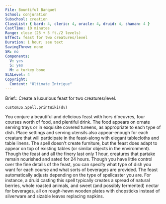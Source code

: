 ```yaml
---
File: Bountiful Banquet
School: conjuration
Subschool: creation
ClassList: { bard: 4, cleric: 4, oracle: 4, druid: 4, shaman: 4 }
CastTime: 10 minutes
Range: close (25 + 5 ft./2 levels)
Effect: feast for two creatures/level
Duration: 1 hour; see text
SavingThrow: none
SR: no
Components:
  V: yes
  S: yes
  M: a turkey bone
SLALevel: 4
Copyright:
  Content: "Ultimate Intrigue"
---
```

Brief:: Create a luxurious feast for two creatures/level.

```dataviewjs
customJS.Spell.printWiki(dv)
```

You conjure a beautiful and delicious feast with hors d'oeuvres, four courses worth of food, and plentiful drink. The food appears on ornate serving trays or in exquisite covered tureens, as appropriate to each type of dish. Place settings and serving utensils also appear-enough for each creature that will participate in the feast-along with elegant tablecloths and table linens. The spell doesn't create furniture, but the feast does adapt to appear on top of existing tables (or similar objects in the environment).  Though the feast and all the finery last only 1 hour, creatures that partake remain nourished and sated for 24 hours. Though you have little control over the fine details of the feast, you can specify what type of dish you want for each course and what sorts of beverages are provided. The feast automatically adjusts depending on the type of spellcaster you are. For instance, a druid casting this spell typically creates a spread of natural berries, whole roasted animals, and sweet (and possibly fermented) nectar for beverages, all on rough-hewn wooden plates with chopsticks instead of silverware and sizable leaves replacing napkins.

